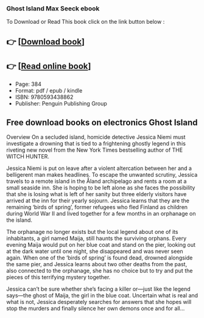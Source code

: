 ### Ghost Island Max Seeck ebook

To Download or Read This book click on the link button below :

## 👉  [**[Download book](http://get-pdfs.com/download.php?group=book&from=github.com&id=700971&lnk=1079 "Download book")**]

## 👉  [**[Read online book](http://get-pdfs.com/download.php?group=book&from=github.com&id=700971&lnk=1079 "Read online book")**]


* Page: 384
* Format: pdf / epub / kindle
* ISBN: 9780593438862
* Publisher: Penguin Publishing Group



## Free download books on electronics Ghost Island


Overview
On a secluded island, homicide detective Jessica Niemi must investigate a drowning that is tied to a frightening ghostly legend in this riveting new novel from the New York Times bestselling author of THE WITCH HUNTER.
 
 Jessica Niemi is put on leave after a violent altercation between her and a belligerent man makes headlines. To escape the unwanted scrutiny, Jessica travels to a remote island in the Åland archipelago and rents a room at a small seaside inn. She is hoping to be left alone as she faces the possibility that she is losing what is left of her sanity but three elderly visitors have arrived at the inn for their yearly sojourn. Jessica learns that they are the remaining ‘birds of spring’, former refugees who fled Finland as children during World War II and lived together for a few months in an orphanage on the island.
 
 The orphanage no longer exists but the local legend about one of its inhabitants, a girl named Maija, still haunts the surviving orphans. Every evening Maija would put on her blue coat and stand on the pier, looking out at the dark water until one night, she disappeared and was never seen again. When one of the ‘birds of spring’ is found dead, drowned alongside the same pier, and Jessica learns about two other deaths from the past, also connected to the orphanage, she has no choice but to try and put the pieces of this terrifying mystery together.
 
 Jessica can’t be sure whether she’s facing a killer or—just like the legend says—the ghost of Maija, the girl in the blue coat. Uncertain what is real and what is not, Jessica desperately searches for answers that she hopes will stop the murders and finally silence her own demons once and for all…



